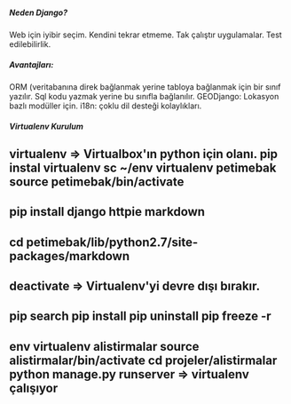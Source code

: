 ##### Neden Django?
Web için iyibir seçim.
Kendini tekrar etmeme.
Tak çalıştır uygulamalar.
Test edilebilirlik.

##### Avantajları:
ORM (veritabanına direk bağlanmak yerine tabloya bağlanmak için bir sınıf yazılır. Sql kodu yazmak yerine bu sınıfla bağlanılır.
GEODjango: Lokasyon bazlı modüller için.
i18n:  çoklu dil desteği kolaylıkları.

##### Virtualenv Kurulum
virtualenv => Virtualbox'ın python için olanı.
pip instal virtualenv
sc ~/env
virtualenv petimebak
source petimebak/bin/activate
--------------------------------
pip install django
            httpie
            markdown
--------------------------------
cd petimebak/lib/python2.7/site-packages/markdown
--------------------------------
deactivate => Virtualenv'yi devre dışı bırakır.
--------------------------------
pip search <paket>
pip install <paket>
pip uninstall <paket>
pip freeze -r <dosya>
--------------------------------
env virtualenv alistirmalar
source alistirmalar/bin/activate
cd projeler/alistirmalar
python manage.py runserver    => virtualenv çalışıyor
--------------------------------

